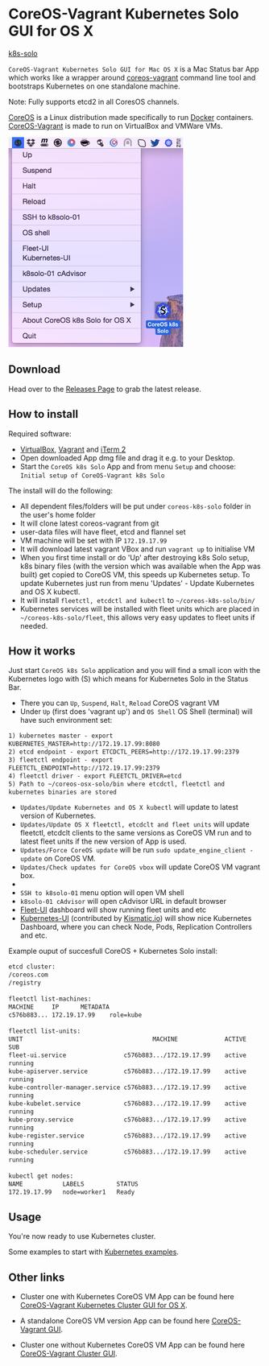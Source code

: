 CoreOS-Vagrant Kubernetes Solo GUI for OS X
============================

[k8s-solo](https://github.com/brendandburns/kubernetes/blob/docs/docs/getting-started-guides/k8s-singlenode-docker.png)

`CoreOS-Vagrant Kubernetes Solo GUI for Mac OS X` is a Mac Status bar App which works like a wrapper around [coreos-vagrant](https://github.com/coreos/coreos-vagrant) command line tool and bootstraps Kubernetes on one standalone  machine.

Note: Fully supports etcd2 in all CoresOS channels.

[CoreOS](https://coreos.com) is a Linux distribution made specifically to run [Docker](https://www.docker.io/) containers.
[CoreOS-Vagrant](https://github.com/coreos/coreos-vagrant) is made to run on VirtualBox and VMWare VMs.

![CoreOS-Vagrant-Kubernetes-Solo-GUI](coreos-vagrant-k8s-solo-gui.png "CoreOS-Vagrant-Kubernetes-Solo-GUI")

Download
--------
Head over to the [Releases Page](https://github.com/rimusz/coreos-osx-gui-kubernetes-solo/releases) to grab the latest release.


How to install
----------

Required software:
* [VirtualBox](https://www.virtualbox.org/wiki/Downloads), [Vagrant](http://www.vagrantup.com/downloads.html) and [iTerm 2](http://www.iterm2.com/#/section/downloads)
* Open downloaded App dmg file and drag it e.g. to your Desktop.
* Start the `CoreOS k8s Solo` App and from menu `Setup` and choose: `Initial setup of CoreOS-Vagrant k8s Solo`

The install will do the following:

* All dependent files/folders will be put under `coreos-k8s-solo` folder in the user's home folder
* It will clone latest coreos-vagrant from git
* user-data files will have fleet, etcd and flannel set
* VM machine will be set with IP `172.19.17.99`
* It will download latest vagrant VBox and run `vagrant up` to initialise VM
* When you first time install or do 'Up' after destroying k8s Solo setup, k8s binary files (with the version which was available when the App was built) get copied to CoreOS VM, this speeds up Kubernetes setup. To update Kubernetes just run from menu 'Updates' - Update Kubernetes and OS X kubectl.
* It will install `fleetctl, etcdctl and kubectl` to `~/coreos-k8s-solo/bin/`
* Kubernetes services will be installed with fleet units which are placed in `~/coreos-k8s-solo/fleet`, this allows very easy updates to fleet units if needed.

How it works
------------

Just start `CoreOS k8s Solo` application and you will find a small icon with the Kubernetes logo with (S) which means for Kubernetes Solo in the Status Bar.

* There you can `Up`, `Suspend`, `Halt`, `Reload` CoreOS vagrant VM
* Under `Up` (first does 'vagrant up') and `OS Shell` OS Shell (terminal) will have such environment set:
````
1) kubernetes master - export KUBERNETES_MASTER=http://172.19.17.99:8080
2) etcd endpoint - export ETCDCTL_PEERS=http://172.19.17.99:2379
3) fleetctl endpoint - export FLEETCTL_ENDPOINT=http://172.19.17.99:2379
4) fleetctl driver - export FLEETCTL_DRIVER=etcd
5) Path to ~/coreos-osx-solo/bin where etcdctl, fleetctl and kubernetes binaries are stored
````

* `Updates/Update Kubernetes and OS X kubectl` will update to latest version of Kubernetes.
* `Updates/Update OS X fleetctl, etcdclt and fleet units` will update fleetctl, etcdclt clients to the same versions as CoreOS VM run and to latest fleet units if the new version of App is used.
* `Updates/Force CoreOS update` will be run `sudo update_engine_client -update` on CoreOS VM.
* `Updates/Check updates for CoreOS vbox` will update CoreOS VM vagrant box.
*
* `SSH to k8solo-01` menu option will open VM shell
* `k8solo-01 cAdvisor` will open cAdvisor URL in default browser
* [Fleet-UI](http://fleetui.com) dashboard will show running fleet units and etc
* [Kubernetes-UI](https://github.com/GoogleCloudPlatform/kubernetes/tree/master/www) (contributed by [Kismatic.io](http://kismatic.io/)) will show nice Kubernetes Dashboard, where you can check Node, Pods, Replication Controllers and etc.


Example ouput of succesfull CoreOS + Kubernetes Solo install:

````
etcd cluster:
/coreos.com
/registry

fleetctl list-machines:
MACHINE		IP		METADATA
c576b883...	172.19.17.99	role=kube

fleetctl list-units:
UNIT									MACHINE				ACTIVE	SUB
fleet-ui.service				c576b883.../172.19.17.99	active	running
kube-apiserver.service			c576b883.../172.19.17.99	active	running
kube-controller-manager.service	c576b883.../172.19.17.99	active	running
kube-kubelet.service			c576b883.../172.19.17.99	active	running
kube-proxy.service				c576b883.../172.19.17.99	active	running
kube-register.service			c576b883.../172.19.17.99	active	running
kube-scheduler.service			c576b883.../172.19.17.99	active	running

kubectl get nodes:
NAME           LABELS         STATUS
172.19.17.99   node=worker1   Ready

````




Usage
------------

You're now ready to use Kubernetes cluster.

Some examples to start with [Kubernetes examples](https://github.com/GoogleCloudPlatform/kubernetes/blob/master/examples/).

Other links
-----------
* Cluster one with Kubernetes CoreOS VM App can be found here [CoreOS-Vagrant Kubernetes Cluster GUI for OS X](https://github.com/rimusz/coreos-osx-gui-kubernetes-cluster).

* A standalone CoreOS VM version App can be found here [CoreOS-Vagrant GUI](https://github.com/rimusz/coreos-osx-gui).

* Cluster one without Kubernetes CoreOS VM App can be found here [CoreOS-Vagrant Cluster GUI](https://github.com/rimusz/coreos-osx-gui-cluster).


